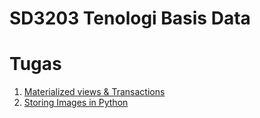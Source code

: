 # SD3203 Tenologi Basis Data

# Tugas
1. [Materialized views & Transactions](/RB-121450013-AnasthashyaRachman/RB-121450013-TunningParameters/RB-121450013-Tunning.pdf)
2. [Storing Images in Python](/RB-121450013-AnasthashyaRachman/RB-121450013-StoringImagesInPython/RB-121450013.md)
